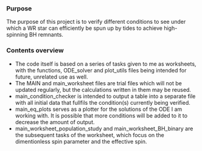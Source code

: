 ### Purpose
The purpose of this project is to verify different conditions to see under which a WR star can efficiently be spun up by tides to achieve high-spinning BH remnants. <br>

### Contents overview
- The code itself is based on a series of tasks given to me as worksheets, with the functions, ODE_solver and plot_utils files being intended for future, unrelated use as well. <br>
- The MAIN and main_worksheet files are trial files which will not be updated regularly, but the calculations written in them may be reused.<br>
- main_condition_checker is intended to output a table into a separate file with all initial data that fullfils the condition(s) currently being verified.<br>
- main_eq_plots serves as a plotter for the solutions of the ODE I am working with. It is possible that more conditions will be added to it to decrease the amount of output.<br>
- main_worksheet_population_study and main_worksheet_BH_binary are the subsequent tasks of the worksheet, which focus on the dimentionless spin parameter and the effective spin.<br>
